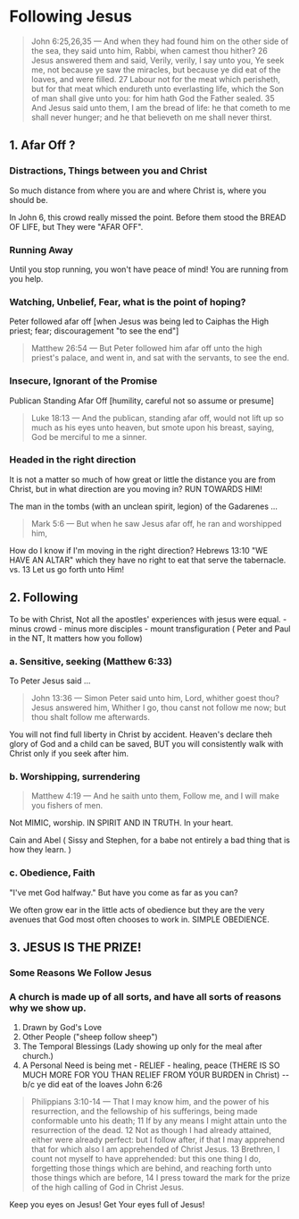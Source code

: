 # Following Jesus

> John 6:25,26,35 &mdash;  And when they had found him on the other side of the sea, they said unto him, Rabbi, when camest thou hither? 26  Jesus answered them and said, Verily, verily, I say unto you, Ye seek me, not because ye saw the miracles, but because ye did eat of the loaves, and were filled. 27  Labour not for the meat which perisheth, but for that meat which endureth unto everlasting life, which the Son of man shall give unto you: for him hath God the Father sealed. 35  And Jesus said unto them, I am the bread of life: he that cometh to me shall never hunger; and he that believeth on me shall never thirst.



## 1. Afar Off ?

### Distractions, Things between you and Christ

So much distance from where you are and where Christ is, where you should be.

In John 6, this crowd really missed the point. Before them stood the BREAD OF LIFE, but They were "AFAR OFF".

### Running Away

Until you stop running, you won't have peace of mind! You are running from you help.

### Watching, Unbelief, Fear, what is the point of hoping?

Peter followed afar off [when Jesus was being led to Caiphas the High priest; fear; discouragement "to see the end"]

> Matthew 26:54 &mdash;  But Peter followed him afar off unto the high priest's palace, and went in, and sat with the servants, to see the end. 

### Insecure, Ignorant of the Promise

Publican Standing Afar Off [humility, careful not so assume or presume]

> Luke 18:13 &mdash;  And the publican, standing afar off, would not lift up so much as his eyes unto heaven, but smote upon his breast, saying, God be merciful to me a sinner.

### Headed in the right direction

It is not a matter so much of how great or little the distance you are from Christ, but in what direction are you moving in? RUN TOWARDS HIM!

The man in the tombs (with an unclean spirit, legion) of the Gadarenes ...

> Mark 5:6 &mdash; But when he saw Jesus afar off, he ran and worshipped him,

How do I know if I'm moving in the right direction? Hebrews 13:10 "WE HAVE AN ALTAR" which they have no right to eat that serve the tabernacle. vs. 13 Let us go forth unto Him!








## 2. Following

To be with Christ, Not all the apostles' experiences with jesus were equal. - minus crowd - minus more disciples - mount transfiguration ( Peter and Paul in the NT, It matters how you follow)

### a. Sensitive, seeking (Matthew 6:33)

To Peter Jesus said ...

> John 13:36 &mdash; Simon Peter said unto him, Lord, whither goest thou? Jesus answered him, Whither I go, thou canst not follow me now; but thou shalt follow me afterwards.

You will not find full liberty in Christ by accident.
Heaven's declare theh glory of God and a child can be saved, BUT
you will consistently walk with Christ only if you seek after him.

### b. Worshipping, surrendering

> Matthew 4:19 &mdash;  And he saith unto them, Follow me, and I will make you fishers of men.

Not MIMIC, worship. IN SPIRIT AND IN TRUTH. In your heart.

Cain and Abel ( Sissy and Stephen, for a babe not entirely a bad thing that is how they learn. )

### c. Obedience, Faith

"I've met God halfway." 
But have you come as far as you can?

We often grow ear in the little acts of obedience but they are the very avenues that God most often chooses to work in. SIMPLE OBEDIENCE.






## 3. JESUS IS THE PRIZE!

### Some Reasons We Follow Jesus

### A church is made up of all sorts, and have all sorts of reasons why we show up.

1. Drawn by God's Love
2. Other People ("sheep follow sheep")
3. The Temporal Blessings (Lady showing up only for the meal after church.)
4. A Personal Need is being met - RELIEF - healing, peace (THERE IS SO MUCH MORE FOR YOU THAN RELIEF FROM YOUR BURDEN in Christ) -- b/c ye did eat of the loaves John 6:26


> Philippians 3:10-14 &mdash;  That I may know him, and the power of his resurrection, and the fellowship of his sufferings, being made conformable unto his death; 11  If by any means I might attain unto the resurrection of the dead. 
12  Not as though I had already attained, either were already perfect: but I follow after, if that I may apprehend that for which also I am apprehended of Christ Jesus. 13  Brethren, I count not myself to have apprehended: but this one thing I do, forgetting those things which are behind, and reaching forth unto those things which are before, 14  I press toward the mark for the prize of the high calling of God in Christ Jesus. 

Keep you eyes on Jesus!
Get Your eyes full of Jesus!

